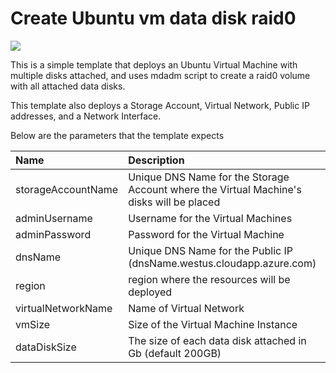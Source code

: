 # Create Ubuntu vm data disk raid0

<a href="https://portal.azure.com/#create/Microsoft.Template/uri/https%3A%2F%2Fraw.githubusercontent.com%2FDrewm3%2Fazure-quickstart-templates%2Fmaster%2Fdiskraid-ubuntu-vm%2Fazuredeploy.json" target="_blank">
    <img src="http://azuredeploy.net/deploybutton.png"/>
</a>

This is a simple template that deploys an Ubuntu Virtual Machine with multiple disks attached, and uses mdadm script to create a raid0 volume with all attached data disks.

This template also deploys a Storage Account, Virtual Network, Public IP addresses, and a Network Interface.

Below are the parameters that the template expects

| Name   | Description    |
|:--- |:---|
| storageAccountName  | Unique DNS Name for the Storage Account where the Virtual Machine's disks will be placed |
| adminUsername  | Username for the Virtual Machines  |
| adminPassword  | Password for the Virtual Machine  |
| dnsName  | Unique DNS Name for the Public IP (dnsName.westus.cloudapp.azure.com) |
| region | region where the resources will be deployed |
| virtualNetworkName | Name of Virtual Network |
| vmSize | Size of the Virtual Machine Instance |
| dataDiskSize | The size of each data disk attached in Gb (default 200GB) |
